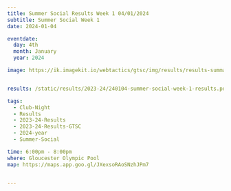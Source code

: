 ```yaml
---
title: Summer Social Results Week 1 04/01/2024
subtitle: Summer Social Week 1
date: 2024-01-04

eventdate:
  day: 4th
  month: January
  year: 2024

image: https://ik.imagekit.io/webtactics/gtsc/img/results/results-summary-26.jpg


results: /static/results/2023-24/240104-summer-social-week-1-results.pdf

tags:
  - Club-Night
  - Results
  - 2023-24-Results
  - 2023-24-Results-GTSC
  - 2024-year
  - Summer-Social

time: 6:00pm - 8:00pm
where: Gloucester Olympic Pool
map: https://maps.app.goo.gl/JXexsoRAoSNzhJPm7


---
```





